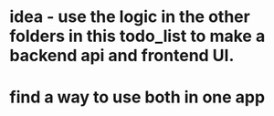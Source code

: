 # idea - use the logic in the other folders in this todo_list to make a backend api and frontend UI. 
#           find a way to use both in one app